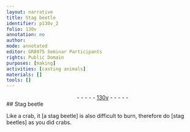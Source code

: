 ```yaml
---
layout: narrative
title: Stag beetle
identifier: p130v_2
folio: 130v
annotation: no
author:
mode: annotated
editor: GR8975 Seminar Participants
rights: Public Domain
purposes: [making]
activities: [casting animals]
materials: []
tools: []
---
```


 <div class="folio" align="center">- - - - - <a href="http://gallica.bnf.fr/ark:/12148/btv1b10500001g/f266.item.r=.zoom" target="_blank">130v</a> - - - - - </div> 
## Stag beetle 

  <span class="activity"></span> 
 Like a <span class="animal">crab</span>, it [a <span class="animal">stag beetle</span>] is also difficult to burn, therefore do [<span class="animal">stag beetles</span>] as you did <span class="animal">crabs</span>. 
 